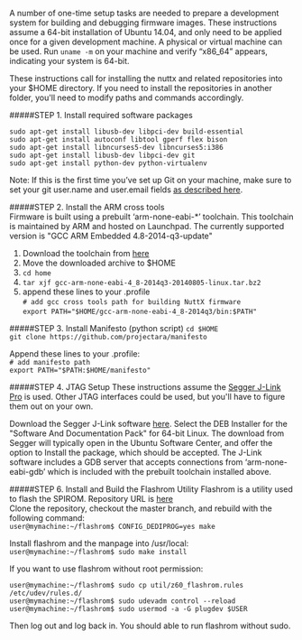 A number of one-time setup tasks are needed to prepare a development system for building and debugging firmware images. These instructions assume a 64-bit installation of Ubuntu 14.04, and only need to be applied once for a given development machine. A  physical or virtual machine can be used. Run `uname -m` on your machine and verify “x86_64” appears, indicating your system is 64-bit. 

These instructions call for installing the nuttx and related repositories into your $HOME 
directory. If you need to install the repositories in another folder, you'll need to modify 
paths and commands accordingly.

#####STEP 1. Install required software packages  
```
sudo apt-get install libusb-dev libpci-dev build-essential 
sudo apt-get install autoconf libtool gperf flex bison
sudo apt-get install libncurses5-dev libncurses5:i386
sudo apt-get install libusb-dev libpci-dev git
sudo apt-get install python-dev python-virtualenv
```
Note: If this is the first time you’ve set up Git on your machine, make sure
to set your git user.name and user.email fields [as described
here](http://git-scm.com/book/en/v2/Getting-Started-First-Time-Git-Setup).  

#####STEP 2. Install the ARM cross tools  
Firmware is built using a prebuilt ‘arm-none-eabi-*’ toolchain. This toolchain is maintained by ARM and hosted on Launchpad.  The currently supported version is "GCC ARM Embedded 4.8-2014-q3-update"  
1. Download the toolchain from [here](https://launchpad.net/gcc-arm-embedded/4.8/4.8-2014-q3-update/+download/gcc-arm-none-eabi-4_8-2014q3-20140805-linux.tar.bz2)  
2. Move the downloaded archive to $HOME  
3. `cd home`  
4. `tar xjf gcc-arm-none-eabi-4_8-2014q3-20140805-linux.tar.bz2`  
5. append these lines to your .profile   
`# add gcc cross tools path for building NuttX firmware`  
`export PATH="$HOME/gcc-arm-none-eabi-4_8-2014q3/bin:$PATH"`  


#####STEP 3. Install Manifesto (python script)
`cd $HOME`  
`git clone https://github.com/projectara/manifesto`  

Append these lines to your .profile:  
`# add manifesto path`  
`export PATH="$PATH:$HOME/manifesto"`  


#####STEP 4. JTAG Setup
These instructions assume the [Segger J-Link Pro](http://www.segger.com/jlink-pro.html) is used. Other JTAG interfaces could be used, but you'll have to figure them out on your own. 

Download the Segger J-Link software [here](http://www.segger.com/jlink-software.html). Select the DEB Installer for the "Software And Documentation Pack" for 64-bit Linux.  The download from Segger will typically open in the Ubuntu Software Center, and offer the option to Install the package, which should be accepted.  The J-Link software includes a GDB server that accepts connections from ‘arm-none-eabi-gdb’ which is included with the prebuilt toolchain installed above.  


#####STEP 6. Install and Build the Flashrom Utility 
Flashrom is a utility used to flash the SPIROM.
Repository URL is [here](General-Information#flashrom-spi-rom-programming-tool)   
Clone the repository, checkout the master branch, and rebuild with the following command:  
`user@mymachine:~/flashrom$ CONFIG_DEDIPROG=yes make`

Install flashrom and the manpage into /usr/local:  
`user@mymachine:~/flashrom$ sudo make install`

If you want to use flashrom without root permission:
```
user@mymachine:~/flashrom$ sudo cp util/z60_flashrom.rules /etc/udev/rules.d/
user@mymachine:~/flashrom$ sudo udevadm control --reload
user@mymachine:~/flashrom$ sudo usermod -a -G plugdev $USER
```

Then log out and log back in. You should able to run flashrom without sudo.

